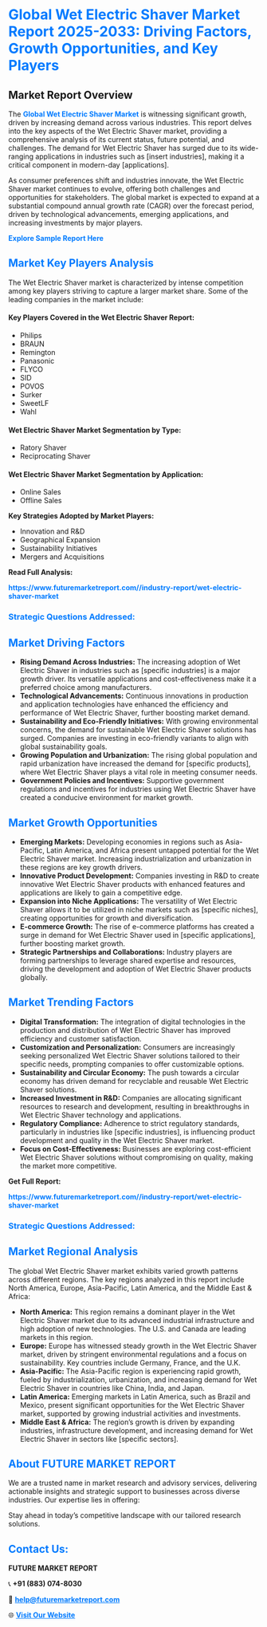 <h1 style="color: #007BFF;">Global Wet Electric Shaver Market Report 2025-2033: Driving Factors, Growth Opportunities, and Key Players</h1>

<section id="overview">
<h2>Market Report Overview</h2>
<p>The <a href="https://www.futuremarketreport.com//industry-report/wet-electric-shaver-market" style="color: #007BFF; text-decoration: none;"><strong>Global Wet Electric Shaver Market</strong></a> is witnessing significant growth, driven by increasing demand across various industries. This report delves into the key aspects of the Wet Electric Shaver market, providing a comprehensive analysis of its current status, future potential, and challenges. The demand for Wet Electric Shaver has surged due to its wide-ranging applications in industries such as [insert industries], making it a critical component in modern-day [applications].</p>
<p>As consumer preferences shift and industries innovate, the Wet Electric Shaver market continues to evolve, offering both challenges and opportunities for stakeholders. The global market is expected to expand at a substantial compound annual growth rate (CAGR) over the forecast period, driven by technological advancements, emerging applications, and increasing investments by major players.</p>
</section>

<section id="overview">
<p><a href="https://www.futuremarketreport.com//request-sample/reportId=48140" style="color: #007BFF; text-decoration: none;"><strong>Explore Sample Report Here</strong></a></p>
</section>

<section id="key-players">
<h2 style="color: #007BFF;">Market Key Players Analysis</h2>
<p>The Wet Electric Shaver market is characterized by intense competition among key players striving to capture a larger market share. Some of the leading companies in the market include:</p>
<h4>Key Players Covered in the Wet Electric Shaver Report:</h4>
<ul><li>Philips</li><li>BRAUN</li><li>Remington</li><li>Panasonic</li><li>FLYCO</li><li>SID</li><li>POVOS</li><li>Surker</li><li>SweetLF</li><li>Wahl</li></ul>
<h4>Wet Electric Shaver Market Segmentation by Type:</h4>
<ul><li>Ratory Shaver</li><li>Reciprocating Shaver</li></ul>

<h4>Wet Electric Shaver Market Segmentation by Application:</h4>
<ul><li>Online Sales</li><li>Offline Sales</li></ul>
<p><strong>Key Strategies Adopted by Market Players:</strong></p>
<ul>
<li>Innovation and R&D</li>
<li>Geographical Expansion</li>
<li>Sustainability Initiatives</li>
<li>Mergers and Acquisitions</li>
</ul>
</section>

<section>
<p><strong>Read Full Analysis: </strong></p><a href="https://www.futuremarketreport.com//industry-report/wet-electric-shaver-market" style="color: #007BFF; text-decoration: none;"><strong>https://www.futuremarketreport.com//industry-report/wet-electric-shaver-market</strong></a>
<h3 style="color: #007BFF;">Strategic Questions Addressed:</h3>
</section>

<section id="driving-factors">
<h2 style="color: #007BFF;">Market Driving Factors</h2>
<ul>
<li><strong>Rising Demand Across Industries:</strong> The increasing adoption of Wet Electric Shaver in industries such as [specific industries] is a major growth driver. Its versatile applications and cost-effectiveness make it a preferred choice among manufacturers.</li>
<li><strong>Technological Advancements:</strong> Continuous innovations in production and application technologies have enhanced the efficiency and performance of Wet Electric Shaver, further boosting market demand.</li>
<li><strong>Sustainability and Eco-Friendly Initiatives:</strong> With growing environmental concerns, the demand for sustainable Wet Electric Shaver solutions has surged. Companies are investing in eco-friendly variants to align with global sustainability goals.</li>
<li><strong>Growing Population and Urbanization:</strong> The rising global population and rapid urbanization have increased the demand for [specific products], where Wet Electric Shaver plays a vital role in meeting consumer needs.</li>
<li><strong>Government Policies and Incentives:</strong> Supportive government regulations and incentives for industries using Wet Electric Shaver have created a conducive environment for market growth.</li>
</ul>
</section>

<section id="growth-opportunities">
<h2 style="color: #007BFF;">Market Growth Opportunities</h2>
<ul>
<li><strong>Emerging Markets:</strong> Developing economies in regions such as Asia-Pacific, Latin America, and Africa present untapped potential for the Wet Electric Shaver market. Increasing industrialization and urbanization in these regions are key growth drivers.</li>
<li><strong>Innovative Product Development:</strong> Companies investing in R&D to create innovative Wet Electric Shaver products with enhanced features and applications are likely to gain a competitive edge.</li>
<li><strong>Expansion into Niche Applications:</strong> The versatility of Wet Electric Shaver allows it to be utilized in niche markets such as [specific niches], creating opportunities for growth and diversification.</li>
<li><strong>E-commerce Growth:</strong> The rise of e-commerce platforms has created a surge in demand for Wet Electric Shaver used in [specific applications], further boosting market growth.</li>
<li><strong>Strategic Partnerships and Collaborations:</strong> Industry players are forming partnerships to leverage shared expertise and resources, driving the development and adoption of Wet Electric Shaver products globally.</li>
</ul>
</section>

<section id="trending-factors">
<h2 style="color: #007BFF;">Market Trending Factors</h2>
<ul>
<li><strong>Digital Transformation:</strong> The integration of digital technologies in the production and distribution of Wet Electric Shaver has improved efficiency and customer satisfaction.</li>
<li><strong>Customization and Personalization:</strong> Consumers are increasingly seeking personalized Wet Electric Shaver solutions tailored to their specific needs, prompting companies to offer customizable options.</li>
<li><strong>Sustainability and Circular Economy:</strong> The push towards a circular economy has driven demand for recyclable and reusable Wet Electric Shaver solutions.</li>
<li><strong>Increased Investment in R&D:</strong> Companies are allocating significant resources to research and development, resulting in breakthroughs in Wet Electric Shaver technology and applications.</li>
<li><strong>Regulatory Compliance:</strong> Adherence to strict regulatory standards, particularly in industries like [specific industries], is influencing product development and quality in the Wet Electric Shaver market.</li>
<li><strong>Focus on Cost-Effectiveness:</strong> Businesses are exploring cost-efficient Wet Electric Shaver solutions without compromising on quality, making the market more competitive.</li>
</ul>
</section>

<section>
<p><strong>Get Full Report: </strong></p><a href="https://www.futuremarketreport.com//industry-report/wet-electric-shaver-market" style="color: #007BFF; text-decoration: none;"><strong>https://www.futuremarketreport.com//industry-report/wet-electric-shaver-market</strong></a>
<h3 style="color: #007BFF;">Strategic Questions Addressed:</h3>
</section>


<section id="regional-analysis">
<h2 style="color: #007BFF;">Market Regional Analysis</h2>
<p>The global Wet Electric Shaver market exhibits varied growth patterns across different regions. The key regions analyzed in this report include North America, Europe, Asia-Pacific, Latin America, and the Middle East & Africa:</p>
<ul>
<li><strong>North America:</strong> This region remains a dominant player in the Wet Electric Shaver market due to its advanced industrial infrastructure and high adoption of new technologies. The U.S. and Canada are leading markets in this region.</li>
<li><strong>Europe:</strong> Europe has witnessed steady growth in the Wet Electric Shaver market, driven by stringent environmental regulations and a focus on sustainability. Key countries include Germany, France, and the U.K.</li>
<li><strong>Asia-Pacific:</strong> The Asia-Pacific region is experiencing rapid growth, fueled by industrialization, urbanization, and increasing demand for Wet Electric Shaver in countries like China, India, and Japan.</li>
<li><strong>Latin America:</strong> Emerging markets in Latin America, such as Brazil and Mexico, present significant opportunities for the Wet Electric Shaver market, supported by growing industrial activities and investments.</li>
<li><strong>Middle East & Africa:</strong> The region’s growth is driven by expanding industries, infrastructure development, and increasing demand for Wet Electric Shaver in sectors like [specific sectors].</li>
</ul>
</section>

<footer>
<h2 style="color: #007BFF;">About FUTURE MARKET REPORT</h2>
<p>We are a trusted name in market research and advisory services, delivering actionable insights and strategic support to businesses across diverse industries. Our expertise lies in offering:</p>

<p>Stay ahead in today’s competitive landscape with our tailored research solutions.</p>

<h2 style="color: #007BFF;">Contact Us:</h2>
<p><strong>FUTURE MARKET REPORT</strong></p>
<p>📞 <strong>+91 (883) 074-8030</strong></p>
<p>📧 <strong><a href="mailto:help@futuremarketreport.com" style="color: #007BFF;">help@futuremarketreport.com</a></strong></p>
<p>🌐 <strong><a href="https://www.futuremarketreport.com/" style="color: #007BFF;">Visit Our Website</a></strong></p>
</footer>
